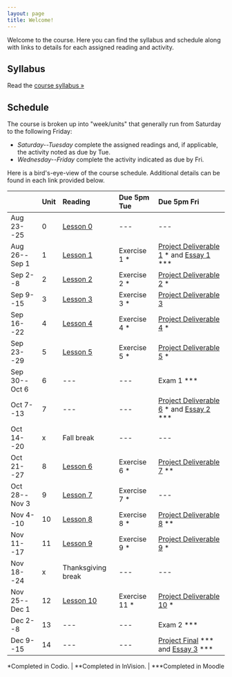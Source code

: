 ```yaml
---
layout: page
title: Welcome!
---
```

Welcome to the course. Here you can find the syllabus and schedule along with links to details for each assigned reading and activity.

## Syllabus

Read the [course syllabus &raquo;](/docs/syllabus.pdf)

## Schedule

The course is broken up into "week/units" that generally run from Saturday to the following Friday:

* *Saturday--Tuesday* complete the assigned readings and, if applicable, the activity noted as due by Tue.
* *Wednesday--Friday* complete the activity indicated as due by Fri.

Here is a bird's-eye-view of the course schedule. Additional details can be found in each link provided below.

|               | Unit | Reading            | Due 5pm Tue     | Due 5pm Fri                                           |
|---------------|:-----|:-------------------|:----------------|:------------------------------------------------------|
| Aug 23--25    | 0    | [Lesson 0][l0]     | ---             | ---                                                   |
| Aug 26--Sep 1 | 1    | [Lesson 1][l1]     | Exercise 1 *    | [Project Deliverable 1][pd1] * and [Essay 1][es1] *** |
| Sep 2--8      | 2    | [Lesson 2][l2]     | Exercise 2 *    | [Project Deliverable 2][pd2] *                        |
| Sep 9--15     | 3    | [Lesson 3][l3]     | Exercise 3 *    | [Project Deliverable 3][pd3]                          |
| Sep 16--22    | 4    | [Lesson 4][l4]     | Exercise 4 *    | [Project Deliverable 4][pd4] *                        |
| Sep 23--29    | 5    | [Lesson 5][l5]     | Exercise 5 *    | [Project Deliverable 5][pd5] *                        |
| Sep 30--Oct 6 | 6    | ---                | ---             | Exam 1 ***                                            |
| Oct 7--13     | 7    | ---                | ---             | [Project Deliverable 6][pd6] * and [Essay 2][es2] *** |
| Oct 14--20    | x    | Fall break         | ---             | ---                                                   |
| Oct 21--27    | 8    | [Lesson 6][l6]     | Exercise 6 *    | [Project Deliverable 7][pd7] **                       |
| Oct 28--Nov 3 | 9    | [Lesson 7][l7]     | Exercise 7 *    | ---                                                   |
| Nov 4--10     | 10   | [Lesson 8][l8]     | Exercise 8 *    | [Project Deliverable 8][pd8] **                       |
| Nov 11--17    | 11   | [Lesson 9][l9]     | Exercise 9 *    | [Project Deliverable 9][pd9] *                        |
| Nov 18--24    | x    | Thanksgiving break | ---             | ---                                                   |
| Nov 25--Dec 1 | 12   | [Lesson 10][l10]   | Exercise 11 *   | [Project Deliverable 10][pd10] *                      |
| Dec 2--8      | 13   | ---                | ---             | Exam 2 ***                                            |
| Dec 9--15     | 14   | ---                | ---             | [Project Final][pdfs] \*\*\* and [Essay 3][es3] ***   |


\*Completed in Codio. \| \*\*Completed in InVision. \| \*\*\*Completed in Moodle

[l0]: /lessons/00-introduction.html
[l1]: /lessons/01-intro-to-html.html
[l2]: /lessons/02-content-markup.html
[l3]: /lessons/03-links-images.html
[l4]: /lessons/04-organizers.html
[l5]: /lessons/05-forms-tables.html
[l6]: /lessons/06-intro-to-css.html
[l7]: /lessons/07-styling-content.html
[l8]: /lessons/08-box-model.html
[l9]: /lessons/09-css-layout.html
[l10]: /lessons/10-building-layouts.html

[es1]: /activities/es01.html
[es2]: /activities/es02.html
[es3]: /activities/es03.html

[pd1]: /activities/pd01.html
[pd2]: /activities/pd02.html
[pd3]: /activities/pd03.html
[pd4]: /activities/pd04.html
[pd5]: /activities/pd05.html
[pd6]: /activities/pd06.html
[pd7]: /activities/pd07.html
[pd8]: /activities/pd08.html
[pd9]: /activities/pd09.html
[pd10]: /activities/pd10.html
[pdfs]: /activities/pd11.html
